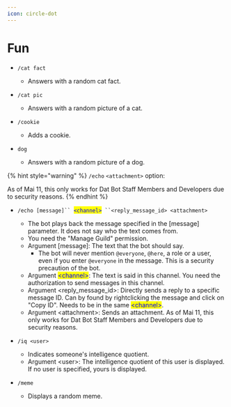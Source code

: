 ```yaml
---
icon: circle-dot
---
```


# Fun



*   `/cat fact`

    * Answers with a random cat fact.


* `/cat pic`
  * Answers with a random picture of a cat.



* `/cookie`
  * Adds a cookie.



* `dog`
  * Answers with a random picture of a dog.

{% hint style="warning" %}
`/echo` `<attachment>` option:

As of Mai 11, this only works for Dat Bot Staff Members and Developers due to security reasons.
{% endhint %}

* `/echo [message]`` `<mark style="color:blue;">`<channel>`</mark>` ``<reply_message_id> <attachment>`
  * The bot plays back the message specified in the \[message] parameter. It does not say who the text comes from.&#x20;
  * You need the "Manage Guild" permission.
  * Argument \[message]: The text that the bot should say.
    * The bot will never mention `@everyone`, `@here`, a role or a user, even if you enter `@everyone` in the message. This is a security precaution of the bot.
  * Argument <mark style="color:blue;">\<channel></mark>: The text is said in this channel. You need the authorization to send messages in this channel.
  * Argument \<reply\_message\_id>: Directly sends a reply to a specific message ID. Can by found by rightclicking the message and click on "Copy ID". Needs to be in the same <mark style="color:blue;">\<channel></mark>.
  * Argument \<attachment>: Sends an attachment. As of Mai 11, this only works for Dat Bot Staff Members and Developers due to security reasons.



* `/iq <user>`
  * Indicates someone's intelligence quotient.
  * Argument \<user>: The intelligence quotient of this user is displayed. If no user is specified, yours is displayed.



* `/meme`
  * Displays a random meme.
